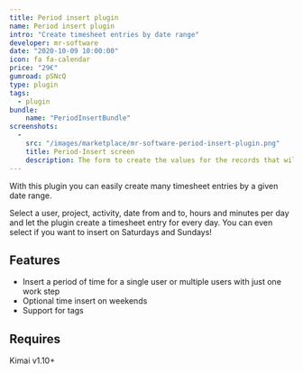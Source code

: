 ```yaml
---
title: Period insert plugin
name: Period insert plugin
intro: "Create timesheet entries by date range"
developer: mr-software
date: "2020-10-09 10:00:00"
icon: fa fa-calendar
price: "29€"
gumroad: pSNcQ
type: plugin
tags:
  - plugin
bundle:
    name: "PeriodInsertBundle"
screenshots:
  - 
    src: "/images/marketplace/mr-software-period-insert-plugin.png"
    title: Period-Insert screen 
    description: The form to create the values for the records that will be created 
---
```


With this plugin you can easily create many timesheet entries by a given date range.

Select a user, project, activity, date from and to, hours and minutes per day and let the plugin create a timesheet entry for every day. You can even select if you want to insert on Saturdays and Sundays!

## Features

- Insert a period of time for a single user or multiple users with just one work step
- Optional time insert on weekends
- Support for tags

## Requires

Kimai v1.10+
